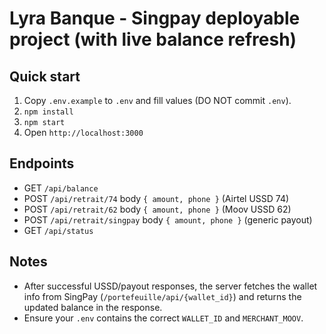 # Lyra Banque - Singpay deployable project (with live balance refresh)

## Quick start
1. Copy `.env.example` to `.env` and fill values (DO NOT commit `.env`).
2. `npm install`
3. `npm start`
4. Open `http://localhost:3000`

## Endpoints
- GET `/api/balance`
- POST `/api/retrait/74`  body `{ amount, phone }`  (Airtel USSD 74)
- POST `/api/retrait/62`  body `{ amount, phone }`  (Moov USSD 62)
- POST `/api/retrait/singpay` body `{ amount, phone }` (generic payout)
- GET `/api/status`

## Notes
- After successful USSD/payout responses, the server fetches the wallet info from SingPay
  (`/portefeuille/api/{wallet_id}`) and returns the updated balance in the response.
- Ensure your `.env` contains the correct `WALLET_ID` and `MERCHANT_MOOV`.

